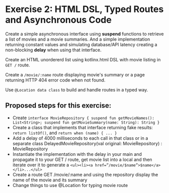 # Exercise 2: HTML DSL, Typed Routes and Asynchronous Code

Create a simple asynchronous interface using **suspend** functions to retrieve a list of movies and a movie summaries.
And a simple implementation returning constant values and simulating database/API latency creating
a non-blocking **delay** when using that interface.

Create an HTML unordererd list using kotlinx.html DSL with movie listing in `GET /` route.

Create a `/movie/:name` route displaying movie's summary or a page returning HTTP 404 error code when not found.

Use `@Location data class` to build and handle routes in a typed way.  

## Proposed steps for this exercise:

* Create `interface MovieRepository { suspend fun getMovieNames(): List<String>; suspend fun getMovieSummary(name: String): String }`
* Create a class that implements that interface returning fake results: `return listOf()`, and `return when (name) { ... }`
* Add a delay of 4000 milliseconds to each call in that class or in a separate class DelayedMovieRepository(val original: MovieRepository) : MovieRepository
* Instantiate the implementation with the delay in your main and propagate it to your GET / route, get movie list into a local and then iterate over it to generate a `<ul><li><a href=”/movie/$name”>$name</a></li>...</ul>`
* Create a route GET /movie/:name and using the repository display the name of the movie and its summary
* Change things to use @Location for typing movie route
